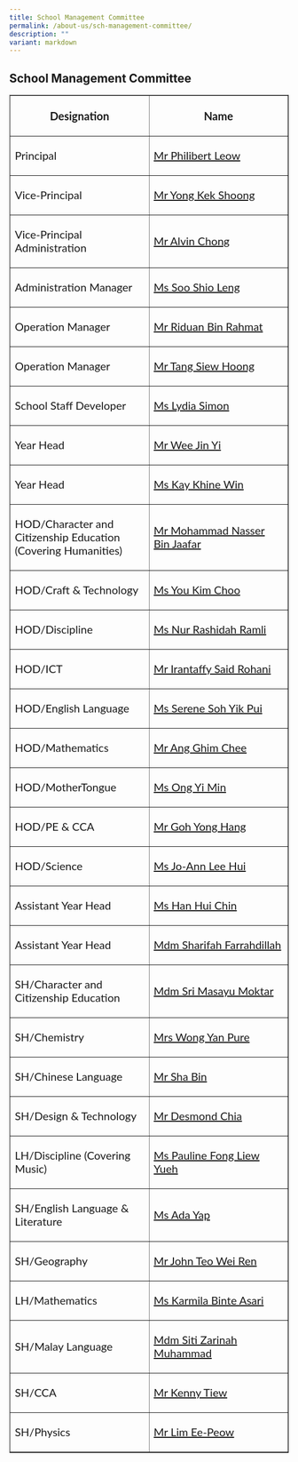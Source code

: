 ```yaml
---
title: School Management Committee
permalink: /about-us/sch-management-committee/
description: ""
variant: markdown
---
```

## School Management Committee
<table width="100%" border="1">
  <tbody>
    <tr>
      <th width="50%" style="border:1;"><p style="font-family: Lato, sans-serif; font-size: 1.25rem;">Designation</p></th>
      <th width="50%" style="border:1;"><p style="font-family: Lato, sans-serif; font-size: 1.25rem;">Name</p></th>
    </tr>
    <tr>
			<td align="left"><p style="font-family: Lato, sans-serif; font-size: 1.25rem;">Principal</p></td>
      <td align="left"><p style="font-family: Lato, sans-serif; font-size: 1.25rem;"><a href="mailto:jurongville@moe.edu.sg" target="">Mr Philibert Leow</a></p></td>
    </tr>
    <tr>
      <td align="left"><p style="font-family: Lato, sans-serif; font-size: 1.25rem;">Vice-Principal</p></td>
      <td align="left"><p style="font-family: Lato, sans-serif; font-size: 1.25rem;"><a href="mailto:jurongville@moe.edu.sg" target="">Mr Yong Kek Shoong</a></p></td>
    </tr>
    <tr>
      <td align="left"><p style="font-family: Lato, sans-serif; font-size: 1.25rem;">Vice-Principal Administration</p></td>
      <td align="left"><p style="font-family: Lato, sans-serif; font-size: 1.25rem;"><a href="mailto:jurongville@moe.edu.sg" target="">Mr Alvin Chong</a></p></td>
    </tr>
    <tr>
      <td align="left"><p style="font-family: Lato, sans-serif; font-size: 1.25rem;">Administration Manager</p></td>
      <td align="left"><p style="font-family: Lato, sans-serif; font-size: 1.25rem;"><a href="mailto:soo_shio_leng@schools.gov.sg" target="">Ms Soo Shio Leng</a></p></td>
    </tr>
     <tr>
      <td align="left"><p style="font-family: Lato, sans-serif; font-size: 1.25rem;">Operation Manager</p></td>
      <td align="left"><p style="font-family: Lato, sans-serif; font-size: 1.25rem;"><a href="mailto:riduan_rahmat@schools.gov.sg" target="">Mr Riduan Bin Rahmat</a></p></td>
    </tr>   <tr>
      <td align="left"><p style="font-family: Lato, sans-serif; font-size: 1.25rem;">Operation Manager</p></td>
      <td align="left"><p style="font-family: Lato, sans-serif; font-size: 1.25rem;"><a href="mailto:Tang_siew_hoong@schools.gov.sg" target="">Mr Tang Siew Hoong</a></p></td>
    </tr>
    <tr>
      <td align="left"><p style="font-family: Lato, sans-serif; font-size: 1.25rem;">School Staff Developer</p></td>
      <td align="left"><p style="font-family: Lato, sans-serif; font-size: 1.25rem;"><a href="mailto:simon_lydia_shamani@schools.gov.sg" target="">Ms Lydia Simon</a></p></td>
    </tr>
    <tr>
			<td align="left"><p style="font-family: Lato, sans-serif; font-size: 1.25rem;">Year Head</p></td>
      <td align="left"><p style="font-family: Lato, sans-serif; font-size: 1.25rem;"><a href="mailto:wee_jin_yi@schools.gov.sg" target="">Mr Wee Jin Yi</a></p></td>
    </tr>
    <tr>
			<td align="left"><p style="font-family: Lato, sans-serif; font-size: 1.25rem;">Year Head</p></td>
      <td align="left"><p style="font-family: Lato, sans-serif; font-size: 1.25rem;"><a href="mailto:kay_khine_win@schools.gov.sg" target="">Ms Kay Khine Win</a></p></td>
    </tr>
    <tr>
      <td align="left"><p style="font-family: Lato, sans-serif; font-size: 1.25rem;">HOD/Character and Citizenship Education<br>(Covering Humanities)</p></td>
      <td align="left"><p style="font-family: Lato, sans-serif; font-size: 1.25rem;"><a href="mailto:Mohammad_Nasser_Jaafar@schools.gov.sg" target="">Mr Mohammad Nasser Bin Jaafar</a></p></td>
    </tr>
    <tr>
      <td align="left"><p style="font-family: Lato, sans-serif; font-size: 1.25rem;">HOD/Craft &amp; Technology</p></td>
      <td align="left"><p style="font-family: Lato, sans-serif; font-size: 1.25rem;"><a href="mailto:you_kim_choo@schools.gov.sg" target="">Ms You Kim Choo</a></p></td>
    </tr>
    <tr>
      <td align="left"><p style="font-family: Lato, sans-serif; font-size: 1.25rem;">HOD/Discipline</p></td>
      <td align="left"><p style="font-family: Lato, sans-serif; font-size: 1.25rem;"><a href="mailto:Nur_Rashidah_RAMLI@schools.gov.sg" target="">Ms Nur Rashidah Ramli</a></p></td>
    </tr>
    <tr>
      <td align="left"><p style="font-family: Lato, sans-serif; font-size: 1.25rem;">HOD/ICT </p></td>
      <td align="left"><p style="font-family: Lato, sans-serif; font-size: 1.25rem;"><a href="mailto:irantaffy_said_b_rohani@schools.gov.sg" target="">Mr Irantaffy Said Rohani</a></p></td>
    </tr>
    <tr>
      <td align="left"><p style="font-family: Lato, sans-serif; font-size: 1.25rem;">HOD/English Language</p></td>
      <td align="left"><p style="font-family: Lato, sans-serif; font-size: 1.25rem;"><a href="mailto:soh_yik_pui@schools.gov.sg" target="">Ms Serene Soh Yik Pui</a></p></td>
    </tr>
    <tr>
      <td align="left"><p style="font-family: Lato, sans-serif; font-size: 1.25rem;">HOD/Mathematics</p></td>
      <td align="left"><p style="font-family: Lato, sans-serif; font-size: 1.25rem;"><a href="mailto:ang_ghim_chee@schools.gov.sg" target="">Mr Ang Ghim Chee</a></p></td>
    </tr>
		<tr>
      <td align="left"><p style="font-family: Lato, sans-serif; font-size: 1.25rem;">HOD/MotherTongue</p></td>
      <td align="left"><p style="font-family: Lato, sans-serif; font-size: 1.25rem;"><a href="mailto:ong_yi_min@schools.gov.sg" target="">Ms Ong Yi Min</a></p></td>
    </tr>
    <tr>
      <td align="left"><p style="font-family: Lato, sans-serif; font-size: 1.25rem;">HOD/PE &amp; CCA</p></td>
      <td align="left"><p style="font-family: Lato, sans-serif; font-size: 1.25rem;"><a href="mailto:goh_yong_hang@schools.gov.sg" target="">Mr Goh Yong Hang</a></p></td>
    </tr>
    <tr>
			<td align="left"><p style="font-family: Lato, sans-serif; font-size: 1.25rem;">HOD/Science</p></td>
      <td align="left"><p style="font-family: Lato, sans-serif; font-size: 1.25rem;"><a href="mailto:lee_hui@schools.gov.sg" target="">Ms Jo-Ann Lee Hui</a></p></td>
    </tr>
    <tr>
      <td align="left"><p style="font-family: Lato, sans-serif; font-size: 1.25rem;">Assistant Year Head</p></td>
      <td align="left"><p style="font-family: Lato, sans-serif; font-size: 1.25rem;"><a href="mailto:han_hui_chin@schools.gov.sg" target="">Ms Han Hui Chin</a></p></td>
    </tr>
    <tr>
      <td align="left"><p style="font-family: Lato, sans-serif; font-size: 1.25rem;">Assistant Year Head</p></td>
      <td align="left"><p style="font-family: Lato, sans-serif; font-size: 1.25rem;"><a href="mailto:sharifah_farrahdillah_s_a@schools.gov.sg" target="">Mdm Sharifah Farrahdillah</a></p></td>
    </tr>
		  <tr>
      <td align="left"><p style="font-family: Lato, sans-serif; font-size: 1.25rem;">SH/Character and Citizenship Education </p></td>
      <td align="left"><p style="font-family: Lato, sans-serif; font-size: 1.25rem;"><a href="mailto:sri_masayu_moktar@schools.gov.sg" target="">Mdm Sri Masayu Moktar</a></p></td>
    </tr>
    <tr>
      <td align="left"><p style="font-family: Lato, sans-serif; font-size: 1.25rem;">SH/Chemistry</p></td>
      <td align="left"><p style="font-family: Lato, sans-serif; font-size: 1.25rem;"><a href="mailto:ang_yan_pure@schools.gov.sg" target="">Mrs Wong Yan Pure</a></p></td>
    </tr>
    <tr>
      <td align="left"><p style="font-family: Lato, sans-serif; font-size: 1.25rem;">SH/Chinese Language</p></td>
      <td align="left"><p style="font-family: Lato, sans-serif; font-size: 1.25rem;"><a href="mailto:sha_bin@schools.gov.sg" target="">Mr Sha Bin</a></p></td>
    </tr>
    <tr>
      <td align="left"><p style="font-family: Lato, sans-serif; font-size: 1.25rem;">SH/Design &amp; Technology</p></td>
      <td align="left"><p style="font-family: Lato, sans-serif; font-size: 1.25rem;"><a href="mailto:chia_miang_heong@schools.gov.sg" target="">Mr Desmond Chia</a></p></td>
    </tr>
    <tr>
      <td align="left"><p style="font-family: Lato, sans-serif; font-size: 1.25rem;">LH/Discipline (Covering Music)</p></td>
      <td align="left"><p style="font-family: Lato, sans-serif; font-size: 1.25rem;"><a href="mailto:pauline_fong_liew_yueh@schools.gov.sg" target="">Ms Pauline Fong Liew Yueh</a></p></td>
    </tr>
    <tr>
      <td align="left"><p style="font-family: Lato, sans-serif; font-size: 1.25rem;">SH/English Language &amp; Literature</p></td>
      <td align="left"><p style="font-family: Lato, sans-serif; font-size: 1.25rem;"><a href="mailto:ada_yap@schools.gov.sg" target="">Ms Ada Yap</a></p></td>
    </tr>
    <tr>
      <td align="left"><p style="font-family: Lato, sans-serif; font-size: 1.25rem;">SH/Geography</p></td>
      <td align="left"><p style="font-family: Lato, sans-serif; font-size: 1.25rem;"><a href="mailto:john_teo_wei_ren@schools.gov.sg" target="">Mr John Teo Wei Ren</a></p></td>
    </tr>
    <tr>
      <td align="left"><p style="font-family: Lato, sans-serif; font-size: 1.25rem;">LH/Mathematics</p></td>
      <td align="left"><p style="font-family: Lato, sans-serif; font-size: 1.25rem;"><a href="mailto:karmila_asari@schools.gov.sg" target="">Ms Karmila Binte Asari</a></p></td>
    </tr>
    <tr>
      <td align="left"><p style="font-family: Lato, sans-serif; font-size: 1.25rem;">SH/Malay Language</p></td>
      <td align="left"><p style="font-family: Lato, sans-serif; font-size: 1.25rem;"><a href="mailto:siti_zarinah_muhammad@schools.gov.sg" target="">Mdm Siti Zarinah Muhammad</a></p></td>
    </tr>
    <tr>
			<td align="left"><p style="font-family: Lato, sans-serif; font-size: 1.25rem;">SH/CCA</p></td>
      <td align="left"><p style="font-family: Lato, sans-serif; font-size: 1.25rem;"><a href="mailto:tiew_choon_lien@schools.gov.sg" target="">Mr Kenny Tiew</a></p></td>
    </tr>
    <tr>
			<td align="left"><p style="font-family: Lato, sans-serif; font-size: 1.25rem;">SH/Physics</p></td>
      <td align="left"><p style="font-family: Lato, sans-serif; font-size: 1.25rem;"><a href="mailto:lim_ee-peow@schools.gov.sg" target="">Mr Lim Ee-Peow</a></p></td>
    </tr>
  </tbody>
</table>